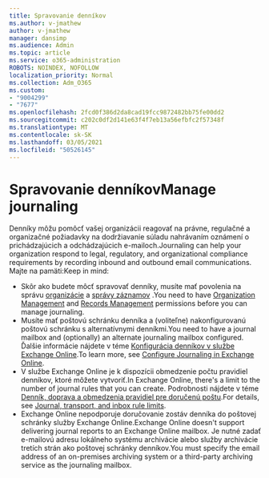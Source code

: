 ```yaml
---
title: Spravovanie denníkov
ms.author: v-jmathew
author: v-jmathew
manager: dansimp
ms.audience: Admin
ms.topic: article
ms.service: o365-administration
ROBOTS: NOINDEX, NOFOLLOW
localization_priority: Normal
ms.collection: Adm_O365
ms.custom:
- "9004299"
- "7677"
ms.openlocfilehash: 2fcd0f386d2da8cad19fcc9872482bb75fe00dd2
ms.sourcegitcommit: c202c0df2d141e63f4f7eb13a56efbfc2f57348f
ms.translationtype: MT
ms.contentlocale: sk-SK
ms.lasthandoff: 03/05/2021
ms.locfileid: "50526145"
---
```

# <a name="manage-journaling"></a><span data-ttu-id="c1b92-102">Spravovanie denníkov</span><span class="sxs-lookup"><span data-stu-id="c1b92-102">Manage journaling</span></span>

<span data-ttu-id="c1b92-103">Denníky môžu pomôcť vašej organizácii reagovať na právne, regulačné a organizačné požiadavky na dodržiavanie súladu nahrávaním oznámení o prichádzajúcich a odchádzajúcich e-mailoch.</span><span class="sxs-lookup"><span data-stu-id="c1b92-103">Journaling can help your organization respond to legal, regulatory, and organizational compliance requirements by recording inbound and outbound email communications.</span></span> <span data-ttu-id="c1b92-104">Majte na pamäti:</span><span class="sxs-lookup"><span data-stu-id="c1b92-104">Keep in mind:</span></span>

* <span data-ttu-id="c1b92-105">Skôr ako budete môcť spravovať denníky, musíte mať povolenia na správu [organizácie](https://go.microsoft.com/fwlink/?linkid=2115259) a [správy záznamov](https://go.microsoft.com/fwlink/?linkid=2115469) .</span><span class="sxs-lookup"><span data-stu-id="c1b92-105">You need to have [Organization Management](https://go.microsoft.com/fwlink/?linkid=2115259) and [Records Management](https://go.microsoft.com/fwlink/?linkid=2115469) permissions before you can manage journaling.</span></span>
* <span data-ttu-id="c1b92-106">Musíte mať poštovú schránku denníka a (voliteľne) nakonfigurovanú poštovú schránku s alternatívnymi denníkmi.</span><span class="sxs-lookup"><span data-stu-id="c1b92-106">You need to have a journal mailbox and (optionally) an alternate journaling mailbox configured.</span></span> <span data-ttu-id="c1b92-107">Ďalšie informácie nájdete v téme [Konfigurácia denníkov v službe Exchange Online](https://go.microsoft.com/fwlink/?linkid=2115260).</span><span class="sxs-lookup"><span data-stu-id="c1b92-107">To learn more, see [Configure Journaling in Exchange Online](https://go.microsoft.com/fwlink/?linkid=2115260).</span></span>
* <span data-ttu-id="c1b92-108">V službe Exchange Online je k dispozícii obmedzenie počtu pravidiel denníkov, ktoré môžete vytvoriť.</span><span class="sxs-lookup"><span data-stu-id="c1b92-108">In Exchange Online, there's a limit to the number of journal rules that you can create.</span></span> <span data-ttu-id="c1b92-109">Podrobnosti nájdete v téme [Denník, doprava a obmedzenia pravidiel pre doručenú poštu](https://go.microsoft.com/fwlink/?linkid=2115261).</span><span class="sxs-lookup"><span data-stu-id="c1b92-109">For details, see [Journal, transport, and inbox rule limits](https://go.microsoft.com/fwlink/?linkid=2115261).</span></span>
* <span data-ttu-id="c1b92-110">Exchange Online nepodporuje doručovanie zostáv denníka do poštovej schránky služby Exchange Online.</span><span class="sxs-lookup"><span data-stu-id="c1b92-110">Exchange Online doesn't support delivering journal reports to an Exchange Online mailbox.</span></span> <span data-ttu-id="c1b92-111">Je nutné zadať e-mailovú adresu lokálneho systému archivácie alebo služby archivácie tretích strán ako poštovej schránky denníkov.</span><span class="sxs-lookup"><span data-stu-id="c1b92-111">You must specify the email address of an on-premises archiving system or a third-party archiving service as the journaling mailbox.</span></span>

